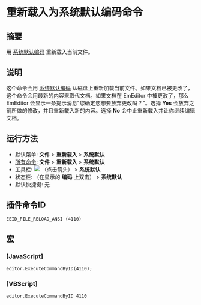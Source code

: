 # 重新载入为系统默认编码命令

## 摘要

用 [系统默认编码](../../glossary/systemdefaultencoding) 重新载入当前文件。

## 说明

这个命令会用 [系统默认编码](../../glossary/systemdefaultencoding) 从磁盘上重新加载当前文件。如果文档已被更改了，这个命令会用最新的内容来取代文档。如果文档在 EmEditor 中被更改了，那么 EmEditor 会显示一条提示消息"您确定您想要放弃更改吗？"。选择 **Yes** 会放弃之前所做的修改，并且重新载入新的内容。选择 **No** 会中止重新载入并让你继续编辑文档。

## 运行方法

- 默认菜单: **文件** \> **重新载入** \> **系统默认**
- [所有命令](../tools/all_commands): **文件** \> **重新载入**
\> **系统默认**
- 工具栏: ![](../../images/reload..png) （点击箭头） \> **系统默认**
- 状态栏: （在显示的 **编码** 上双击） \> **系统默认**
- 默认快捷键: 无

## 插件命令ID

```
EEID_FILE_RELOAD_ANSI (4110)
```

## 宏

### \[JavaScript\]

```
editor.ExecuteCommandByID(4110);
```

### \[VBScript\]

```
editor.ExecuteCommandByID 4110
```
